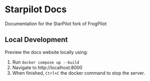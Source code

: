 # Starpilot Docs

Documentation for the StarPilot fork of FrogPilot

## Local Development

Preview the docs website locally using:

1. Run `docker compose up --build`
2. Navigate to http://localhost:8000
3. When finished, `Ctrl+C` the docker command to stop the server.
